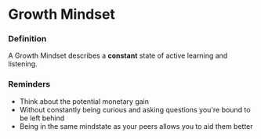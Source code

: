 # Growth Mindset

### Definition
A Growth Mindset describes a **constant** state of active learning and listening.

### Reminders
- Think about the potential monetary gain
- Without constantly being curious and asking questions you're bound to be left behind
- Being in the same mindstate as your peers allows you to aid them better
